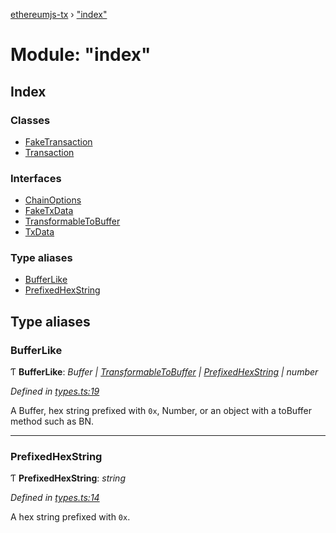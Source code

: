 [ethereumjs-tx](../README.md) › ["index"](_index_.md)

# Module: "index"

## Index

### Classes

* [FakeTransaction](../classes/_index_.faketransaction.md)
* [Transaction](../classes/_index_.transaction.md)

### Interfaces

* [ChainOptions](../interfaces/_index_.chainoptions.md)
* [FakeTxData](../interfaces/_index_.faketxdata.md)
* [TransformableToBuffer](../interfaces/_index_.transformabletobuffer.md)
* [TxData](../interfaces/_index_.txdata.md)

### Type aliases

* [BufferLike](_index_.md#bufferlike)
* [PrefixedHexString](_index_.md#prefixedhexstring)

## Type aliases

###  BufferLike

Ƭ **BufferLike**: *Buffer | [TransformableToBuffer](../interfaces/_index_.transformabletobuffer.md) | [PrefixedHexString](_index_.md#prefixedhexstring) | number*

*Defined in [types.ts:19](https://github.com/ethereumjs/ethereumjs-vm/blob/master/packages/tx/src/types.ts#L19)*

A Buffer, hex string prefixed with `0x`, Number, or an object with a toBuffer method such as BN.

___

###  PrefixedHexString

Ƭ **PrefixedHexString**: *string*

*Defined in [types.ts:14](https://github.com/ethereumjs/ethereumjs-vm/blob/master/packages/tx/src/types.ts#L14)*

A hex string prefixed with `0x`.
